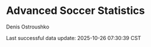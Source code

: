 # Advanced Soccer Statistics
Denis Ostroushko

<!-- gfm -->

Last successful data update: 2025-10-26 07:30:39 CST
